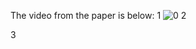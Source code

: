 The video from the paper is below:
1
![0](https://github.com/user-attachments/assets/7460ec60-6d66-4ec0-b23a-dc521e2635d9)
2


3








